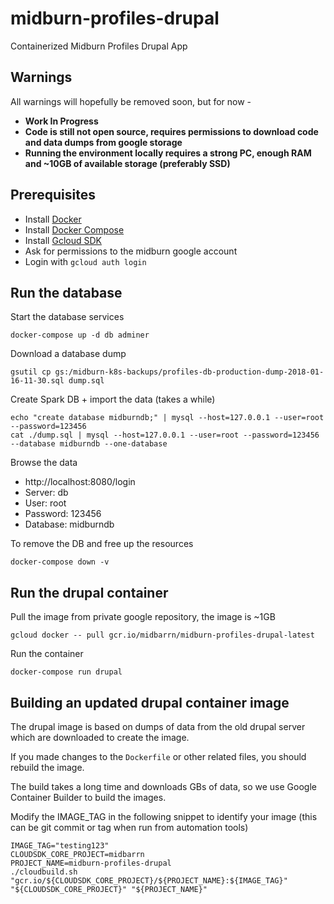 # midburn-profiles-drupal

Containerized Midburn Profiles Drupal App

## Warnings

All warnings will hopefully be removed soon, but for now - 
* **Work In Progress**
* **Code is still not open source, requires permissions to download code and data dumps from google storage**
* **Running the environment locally requires a strong PC, enough RAM and ~10GB of available storage (preferably SSD)**

## Prerequisites

* Install [Docker](https://docs.docker.com/engine/installation/)
* Install [Docker Compose](https://docs.docker.com/compose/install/)
* Install [Gcloud SDK](https://cloud.google.com/sdk/downloads)
* Ask for permissions to the midburn google account
* Login with `gcloud auth login`


## Run the database

Start the database services

```
docker-compose up -d db adminer
```

Download a database dump

```
gsutil cp gs:/midburn-k8s-backups/profiles-db-production-dump-2018-01-16-11-30.sql dump.sql
```

Create Spark DB + import the data (takes a while)

```
echo "create database midburndb;" | mysql --host=127.0.0.1 --user=root --password=123456
cat ./dump.sql | mysql --host=127.0.0.1 --user=root --password=123456 --database midburndb --one-database
```

Browse the data

* http://localhost:8080/login
* Server: db
* User: root
* Password: 123456
* Database: midburndb

To remove the DB and free up the resources

```
docker-compose down -v
```


## Run the drupal container

Pull the image from private google repository, the image is ~1GB

```
gcloud docker -- pull gcr.io/midbarrn/midburn-profiles-drupal-latest
```

Run the container

```
docker-compose run drupal
```


## Building an updated drupal container image

The drupal image is based on dumps of data from the old drupal server which are downloaded to create the image.

If you made changes to the `Dockerfile` or other related files, you should rebuild the image.

The build takes a long time and downloads GBs of data, so we use Google Container Builder to build the images.

Modify the IMAGE_TAG in the following snippet to identify your image (this can be git commit or tag when run from automation tools)

```
IMAGE_TAG="testing123"
CLOUDSDK_CORE_PROJECT=midbarrn
PROJECT_NAME=midburn-profiles-drupal
./cloudbuild.sh "gcr.io/${CLOUDSDK_CORE_PROJECT}/${PROJECT_NAME}:${IMAGE_TAG}" "${CLOUDSDK_CORE_PROJECT}" "${PROJECT_NAME}"
```
